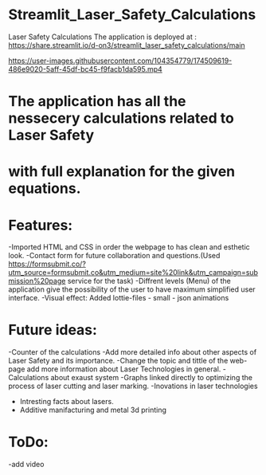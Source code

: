 # Streamlit_Laser_Safety_Calculations

Laser Safety Calculations 
The application is deployed at : https://share.streamlit.io/d-on3/streamlit_laser_safety_calculations/main

https://user-images.githubusercontent.com/104354779/174509619-486e9020-5aff-45df-bc45-f9facb1da595.mp4

# The application has all the nessecery calculations related to Laser Safety
# with full explanation for the given equations.

# Features:
-Imported HTML and CSS in order the webpage to has clean and esthetic look.
-Contact form for future collaboration and questions.(Used https://formsubmit.co/?utm_source=formsubmit.co&utm_medium=site%20link&utm_campaign=submission%20page service for the task)
-Diffrent levels (Menu) of the application give the possibility of the user to have maximum
simplified user interface.
-Visual effect: Added lottie-files - small - json animations

# Future ideas:
-Counter of the calculations 
-Add more detailed info about other aspects of Laser Safety and its importance.
-Change the topic and tittle of the web-page add more information about Laser Technologies in general.
-Calculations about exaust system 
-Graphs linked directly to optimizing the process of laser cutting and laser marking.
-Inovations in laser technologies 
- Intresting facts about lasers.
- Additive manifacturing and metal 3d printing 

# ToDo:
-add video 
